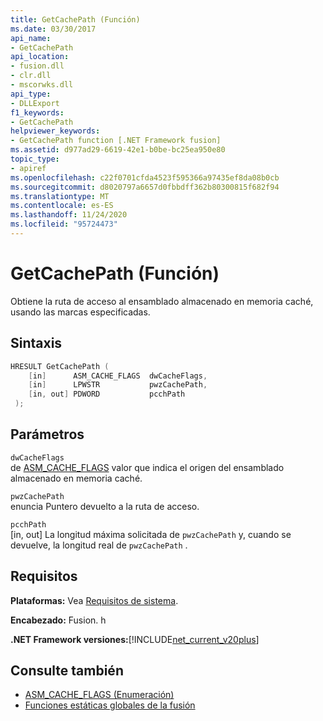 ```yaml
---
title: GetCachePath (Función)
ms.date: 03/30/2017
api_name:
- GetCachePath
api_location:
- fusion.dll
- clr.dll
- mscorwks.dll
api_type:
- DLLExport
f1_keywords:
- GetCachePath
helpviewer_keywords:
- GetCachePath function [.NET Framework fusion]
ms.assetid: d977ad29-6619-42e1-b0be-bc25ea950e80
topic_type:
- apiref
ms.openlocfilehash: c22f0701cfda4523f595366a97435ef8da08b0cb
ms.sourcegitcommit: d8020797a6657d0fbbdff362b80300815f682f94
ms.translationtype: MT
ms.contentlocale: es-ES
ms.lasthandoff: 11/24/2020
ms.locfileid: "95724473"
---
```

# <a name="getcachepath-function"></a>GetCachePath (Función)

Obtiene la ruta de acceso al ensamblado almacenado en memoria caché, usando las marcas especificadas.  
  
## <a name="syntax"></a>Sintaxis  
  
```cpp  
HRESULT GetCachePath (  
    [in]      ASM_CACHE_FLAGS  dwCacheFlags,  
    [in]      LPWSTR           pwzCachePath,  
    [in, out] PDWORD           pcchPath  
 );  
```  
  
## <a name="parameters"></a>Parámetros  

 `dwCacheFlags`  
 de [ASM_CACHE_FLAGS](asm-cache-flags-enumeration.md) valor que indica el origen del ensamblado almacenado en memoria caché.  
  
 `pwzCachePath`  
 enuncia Puntero devuelto a la ruta de acceso.  
  
 `pcchPath`  
 [in, out] La longitud máxima solicitada de `pwzCachePath` y, cuando se devuelve, la longitud real de `pwzCachePath` .  
  
## <a name="requirements"></a>Requisitos  

 **Plataformas:** Vea [Requisitos de sistema](../../get-started/system-requirements.md).  
  
 **Encabezado:** Fusion. h  
  
 **.NET Framework versiones:**[!INCLUDE[net_current_v20plus](../../../../includes/net-current-v20plus-md.md)]  
  
## <a name="see-also"></a>Consulte también

- [ASM_CACHE_FLAGS (Enumeración)](asm-cache-flags-enumeration.md)
- [Funciones estáticas globales de la fusión](fusion-global-static-functions.md)
